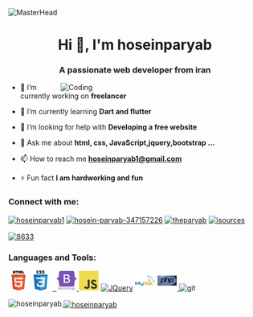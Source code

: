 ![MasterHead](https://previews.123rf.com/images/karpenkoilia/karpenkoilia1806/karpenkoilia180600011/102988806-vector-line-web-concept-for-programming-linear-web-banner-for-coding-.jpg)
<h1 align="center">Hi 👋, I'm hoseinparyab</h1>
<h3 align="center">A passionate web developer from iran</h3>
<img  alt="Coding" width="400" src="https://r7q6w9z6.rocketcdn.me/career/wp-content/uploads/2020/03/hello.gif" align="right">


- 🔭 I’m currently working on **freelancer**

- 🌱 I’m currently learning **Dart and flutter**

- 🤝 I’m looking for help with **Developing a free website**

- 💬 Ask me about **html, css, JavaScript,jquery,bootstrap ...**

- 📫 How to reach me **hoseinparyab1@gmail.com**

- ⚡ Fun fact **I am hardworking and fun**

<h3 align="left">Connect with me:</h3>
<p align="left">
<a href="https://twitter.com/hoseinparyab1" target="blank"><img align="center" src="https://raw.githubusercontent.com/rahuldkjain/github-profile-readme-generator/master/src/images/icons/Social/twitter.svg" alt="hoseinparyab1" height="30" width="40" /></a>
<a href="https://linkedin.com/in/hosein-paryab-347157226" target="blank"><img align="center" src="https://raw.githubusercontent.com/rahuldkjain/github-profile-readme-generator/master/src/images/icons/Social/linked-in-alt.svg" alt="hosein-paryab-347157226" height="30" width="40" /></a>
<a href="https://instagram.com/theparyab" target="blank"><img align="center" src="https://raw.githubusercontent.com/rahuldkjain/github-profile-readme-generator/master/src/images/icons/Social/instagram.svg" alt="theparyab" height="30" width="40" /></a>
<a href="https://www.youtube.com/c/isources" target="blank"><img align="center" src="https://raw.githubusercontent.com/rahuldkjain/github-profile-readme-generator/master/src/images/icons/Social/youtube.svg" alt="isources" height="30" width="40" /></a>
</p>
<a href="https://discord.gg/8633" target="blank"><img align="center" src="https://raw.githubusercontent.com/rahuldkjain/github-profile-readme-generator/master/src/images/icons/Social/discord.svg" alt="8633" height="30" width="40" /></a>
</p>

<h3 align="left">Languages and Tools:</h3>
<p align="left">
    <!-- html -->
    <img src="https://raw.githubusercontent.com/devicons/devicon/master/icons/html5/html5-original-wordmark.svg"
        alt="html5" width="40" height="40" /> </a>
            <!-- css -->
    <img src="https://raw.githubusercontent.com/devicons/devicon/master/icons/css3/css3-original-wordmark.svg"
        alt="css3" width="40" height="40" /> </a> <a href="#" target="_blank" rel="noreferrer"> <img rel="noreferrer">
        <img rel="noreferrer">
          <!-- bootstrap -->
<a href="https://getbootstrap.com" target="_blank" rel="noreferrer"> <img src="https://raw.githubusercontent.com/devicons/devicon/master/icons/bootstrap/bootstrap-plain-wordmark.svg" alt="bootstrap" width="40" height="40"/> </a>
              <!-- js -->
            <img src="https://raw.githubusercontent.com/devicons/devicon/master/icons/javascript/javascript-original.svg"
                alt="javascript" width="40" height="40" /> </a> <a href="https://www.mysql.com/" target="_blank"
            rel="noreferrer">
              <!-- jquery -->
            <a href="https://jquery.com/" target="_blank" rel="noreferrer"><img
                    src="https://raw.githubusercontent.com/danielcranney/readme-generator/main/public/icons/skills/jquery-colored.svg"
                    width="40" height="40" alt="JQuery" /></a>
              <!-- php , mysql-->
            <img src="https://raw.githubusercontent.com/devicons/devicon/master/icons/mysql/mysql-original-wordmark.svg"
                alt="mysql" width="40" height="40" /> </a> <a href="https://www.php.net" target="_blank"
            rel="noreferrer"> <img
                src="https://raw.githubusercontent.com/devicons/devicon/master/icons/php/php-original.svg" alt="php"
                width="40" height="40" /> </a>
                 <!-- git -->
        <img src="https://www.vectorlogo.zone/logos/git-scm/git-scm-icon.svg" alt="git" width="40" height="40" /> </a>
    <a href="https://www.w3.org/html/" target="_blank" rel="noreferrer"> <a
            href="https://developer.mozilla.org/en-US/docs/Web/JavaScript" target="_blank" rel="noreferrer">
  
<p><img align="left" src="https://github-readme-stats.vercel.app/api/top-langs?username=hoseinparyab&show_icons=true&locale=en&layout=compact" alt="hoseinparyab" /></p>
</p>
<p>&nbsp;<img align="center" src="https://github-readme-stats.vercel.app/api?username=hoseinparyab&show_icons=true&locale=en" alt="hoseinparyab" /></p>

